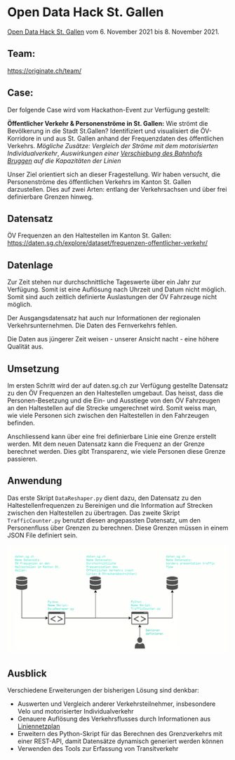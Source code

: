 # Open Data Hack St. Gallen
[Open Data Hack St. Gallen](https://opendata-hack-stgallen.devpost.com/) vom 6. November 2021 bis 8. November 2021.

## Team:
https://originate.ch/team/

## Case:

Der folgende Case wird vom Hackathon-Event zur Verfügung gestellt:

**Öffentlicher Verkehr & Personenströme in St. Gallen:** Wie strömt die Bevölkerung in die Stadt St.Gallen? Identifiziert und visualisiert die ÖV-Korridore in und aus St. Gallen anhand der Frequenzdaten des öffentlichen Verkehrs. *Mögliche Zusätze: Vergleich der Ströme mit dem motorisierten Individualverkehr*, *Auswirkungen einer [Verschiebung des Bahnhofs Bruggen](https://www.tagblatt.ch/ostschweiz/stgallen/vision-die-bahnhoefe-bruggen-und-haggen-zu-einem-neuen-bahnhof-kombinieren-jetzt-prueft-stgallen-die-machbarkeit-ld.2111948) auf die Kapazitäten der Linien*



Unser Ziel orientiert sich an dieser Fragestellung. Wir haben versucht, die Personenströme des öffentlichen Verkehrs im Kanton St. Gallen darzustellen. Dies auf zwei Arten: entlang der Verkehrsachsen und über frei definierbare Grenzen hinweg.

## Datensatz

ÖV Frequenzen an den Haltestellen im Kanton St. Gallen:
 https://daten.sg.ch/explore/dataset/frequenzen-offentlicher-verkehr/


## Datenlage

Zur Zeit stehen nur durchschnittliche Tageswerte über ein Jahr zur Verfügung. Somit ist eine Auflösung nach Uhrzeit und Datum nicht möglich. Somit sind auch zeitlich definierte Auslastungen der ÖV Fahrzeuge nicht möglich.

Der Ausgangsdatensatz hat auch nur Informationen der regionalen Verkehrsunternehmen. Die Daten des Fernverkehrs fehlen.

Die Daten aus jüngerer Zeit weisen - unserer Ansicht nacht - eine höhere Qualität aus.

## Umsetzung

Im ersten Schritt wird der auf daten.sg.ch zur Verfügung gestellte Datensatz zu den ÖV Frequenzen an den Haltestellen umgebaut. Das heisst, dass die Personen-Besetzung und die Ein- und Ausstiege von den ÖV Fahrzeugen an den Haltestellen auf die Strecke umgerechnet wird. Somit weiss man, wie viele Personen sich zwischen den Haltestellen in den Fahrzeugen befinden.

Anschliessend kann über eine frei definierbare Linie eine Grenze erstellt werden. Mit dem neuen Datensatz kann die Frequenz an der Grenze berechnet werden. Dies gibt Transparenz, wie viele Personen diese Grenze passieren.

## Anwendung
Das erste Skript `DataReshaper.py` dient dazu, den Datensatz zu den Haltestellenfrequenzen zu Bereinigen und die Information auf Strecken zwischen den Haltestellen zu übertragen. Das zweite Skript `TrafficCounter.py` benutzt diesen angepassten Datensatz, um den Personenfluss über Grenzen zu berechnen. Diese Grenzen müssen in einem JSON File definiert sein.

![DataFlow](./images/DataFlow.png)


## Ausblick 

Verschiedene Erweiterungen der bisherigen Lösung sind denkbar:
- Auswerten und Vergleich anderer Verkehrsteilnehmer, insbesondere Velo und motorisierter Individualverkehr
- Genauere Auflösung des Verkehrsflusses durch Informationen aus [Liniennetzplan](https://daten.sg.ch/explore/dataset/ov-vbsg%40stadt-stgallen/information/?disjunctive.linie&dataChart=eyJxdWVyaWVzIjpbeyJjb25maWciOnsiZGF0YXNldCI6Im92LXZic2dAc3RhZHQtc3RnYWxsZW4iLCJvcHRpb25zIjp7ImRpc2p1bmN0aXZlLmxpbmllIjp0cnVlLCJzb3J0IjoibGluaWUifX0sImNoYXJ0cyI6W3siYWxpZ25Nb250aCI6dHJ1ZSwidHlwZSI6ImNvbHVtbiIsImZ1bmMiOiJDT1VOVCIsInNjaWVudGlmaWNEaXNwbGF5Ijp0cnVlLCJjb2xvciI6IiMxOTYzMEEifV0sInhBeGlzIjoibGluaWUiLCJtYXhwb2ludHMiOjUwLCJzb3J0IjoiIn1dLCJ0aW1lc2NhbGUiOiIiLCJkaXNwbGF5TGVnZW5kIjp0cnVlLCJhbGlnbk1vbnRoIjp0cnVlfQ%3D%3D&location=17,47.41992,9.36728&basemap=jawg.streets)
- Erweitern des Python-Skript für das Berechnen des Grenzverkehrs mit einer REST-API, damit Datensätze dynamisch generiert werden können
- Verwenden des Tools zur Erfassung von Transitverkehr

